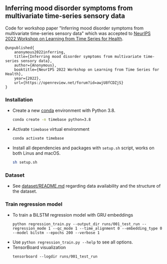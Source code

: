 ## Inferring mood disorder symptoms from multivariate time-series sensory data

Code for workshop paper "Inferring mood disorder symptoms from multivariate time-series sensory data" which was accepted to [NeurIPS 2022 Workshop on Learning from Time Series for Health](https://timeseriesforhealth.github.io/).

```
@unpublished{
    anonymous2022inferring,
    title={Inferring mood disorder symptoms from multivariate time-series sensory data},
    author={Anonymous},
    booktitle={NeurIPS 2022 Workshop on Learning from Time Series for Health},
    year={2022},
    url={https://openreview.net/forum?id=awjU8fCDZjS}
}
```

### Installation
- Create a new [conda](https://conda.io/en/latest/) environment with Python 3.8.
  ```bash
  conda create -n timebase python=3.8
  ```
- Activate `timebase` virtual environment
  ```bash
  conda activate timebase
  ```
- Install all dependencies and packages with `setup.sh` script, works on both Linus and macOS.
  ```bash
  sh setup.sh
  ```
  
### Dataset
- See [dataset/README.md](dataset/README.md) regarding data availability and the structure of the dataset.

### Train regression model
- To train a BiLSTM regression model with GRU embeddings
  ```
  python regression_train.py --output_dir runs/001_test_run --regression_mode 1 --qc_mode 1 --time_alignment 0 --embedding_type 0 --model bilstm --epochs 200 --verbose 1
  ```
- Use `python regression_train.py --help` to see all options.
- TensorBoard visualization
  ```
  tensorboard --logdir runs/001_test_run
  ```